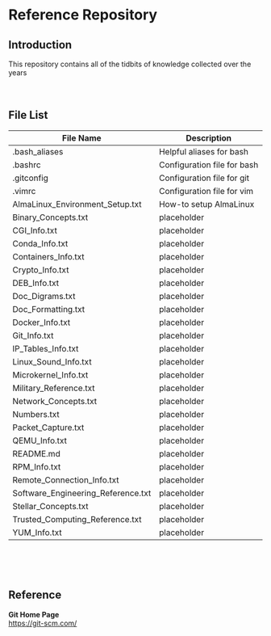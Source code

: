# Reference Repository

## Introduction
This repository contains all of the tidbits of knowledge collected over the years
<br><br><br>

## File List
| File Name | Description |
| --------- | ----------- |
| .bash_aliases | Helpful aliases for bash |
| .bashrc | Configuration file for bash |
| .gitconfig | Configuration file for git |
| .vimrc | Configuration file for vim |
| AlmaLinux_Environment_Setup.txt | How-to setup AlmaLinux |
| Binary_Concepts.txt | placeholder |
| CGI_Info.txt | placeholder |
| Conda_Info.txt | placeholder |
| Containers_Info.txt | placeholder |
| Crypto_Info.txt | placeholder |
| DEB_Info.txt | placeholder |
| Doc_Digrams.txt | placeholder |
| Doc_Formatting.txt | placeholder |
| Docker_Info.txt | placeholder |
| Git_Info.txt | placeholder |
| IP_Tables_Info.txt | placeholder |
| Linux_Sound_Info.txt | placeholder |
| Microkernel_Info.txt | placeholder |
| Military_Reference.txt | placeholder |
| Network_Concepts.txt | placeholder |
| Numbers.txt | placeholder |
| Packet_Capture.txt | placeholder |
| QEMU_Info.txt | placeholder |
| README.md | placeholder |
| RPM_Info.txt | placeholder |
| Remote_Connection_Info.txt | placeholder |
| Software_Engineering_Reference.txt | placeholder |
| Stellar_Concepts.txt | placeholder |
| Trusted_Computing_Reference.txt | placeholder |
| YUM_Info.txt | placeholder |
<br><br><br>

## Reference

**Git Home Page**<br>
https://git-scm.com/
<br><br><br>

